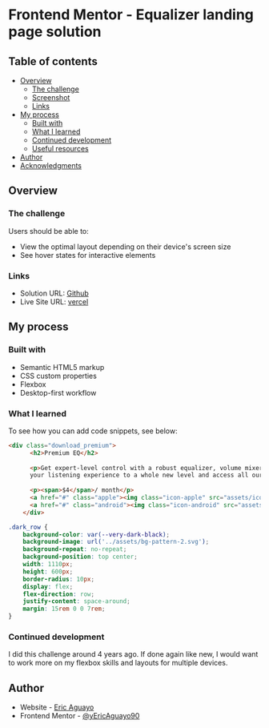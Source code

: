 # Frontend Mentor - Equalizer landing page solution

## Table of contents

- [Overview](#overview)
  - [The challenge](#the-challenge)
  - [Screenshot](#screenshot)
  - [Links](#links)
- [My process](#my-process)
  - [Built with](#built-with)
  - [What I learned](#what-i-learned)
  - [Continued development](#continued-development)
  - [Useful resources](#useful-resources)
- [Author](#author)
- [Acknowledgments](#acknowledgments)


## Overview

### The challenge

Users should be able to:

- View the optimal layout depending on their device's screen size
- See hover states for interactive elements

### Links

- Solution URL: [Github]()
- Live Site URL: [vercel](https://frontendmentor-equalizer-landing-page-2.vercel.app/)

## My process

### Built with

- Semantic HTML5 markup
- CSS custom properties
- Flexbox
- Desktop-first workflow

### What I learned



To see how you can add code snippets, see below:

```html
<div class="download_premium">
      <h2>Premium EQ</h2>
      
      <p>Get expert-level control with a robust equalizer, volume mixer, and spatial audio. Take 
      your listening experience to a whole new level and access all our incredible features!</p>
      
      <p><span>$4</span>/ month</p>
      <a href="#" class="apple"><img class="icon-apple" src="assets/icon-apple.svg" alt="icon_apple">iOS Download</a>
      <a href="#" class="android"><img class="icon-android" src="assets/icon-android.svg" alt="icon_apple">Android Download</a>
    </div>
```
```css
.dark_row {
    background-color: var(--very-dark-black);
    background-image: url('../assets/bg-pattern-2.svg');
    background-repeat: no-repeat;
    background-position: top center;
    width: 1110px;
    height: 600px;
    border-radius: 10px;
    display: flex;
    flex-direction: row;
    justify-content: space-around;
    margin: 15rem 0 0 7rem;
}

```

### Continued development

I did this challenge around 4 years ago. If done again like new, I would want to work more on my flexbox skills and layouts for multiple devices.


## Author

- Website - [Eric Aguayo](https://www.your-site.com)
- Frontend Mentor - [@yEricAguayo90](https://www.frontendmentor.io/profile/EAguayodev)